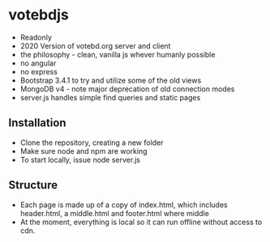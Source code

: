 # votebdjs
* Readonly
* 2020 Version of votebd.org server and client
* the philosophy - clean, vanilla js whever humanly possible
* no angular
* no express
* Bootstrap 3.4.1 to try and utilize some of the old views
* MongoDB v4 - note major deprecation of old connection modes
* server.js handles simple find queries and static pages

## Installation
* Clone the repository, creating a new folder
* Make sure node and npm are working
* To start locally, issue node server.js

## Structure
* Each page is made up of a copy of index.html, which includes header.html, a middle.html and footer.html where middle
* At the moment, everything is local so it can run offline without access to cdn.

